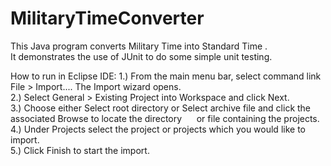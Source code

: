 # MilitaryTimeConverter
 
 This Java program converts Military Time into Standard Time .</br>
 It demonstrates the use of JUnit to do some simple unit testing.
 
 How to run in Eclipse IDE:
1.) From the main menu bar, select command link File > Import.... The Import wizard opens. </br>
2.) Select General > Existing Project into Workspace and click Next.</br>
3.) Choose either Select root directory or Select archive file and click the associated Browse to locate the directory &nbsp;&nbsp;&nbsp;&nbsp;&nbsp;or file containing the projects.</br>
4.) Under Projects select the project or projects which you would like to import.</br>
5.) Click Finish to start the import.</br>
